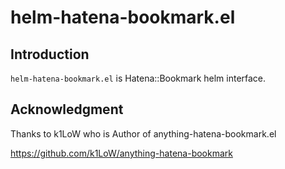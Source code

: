 # helm-hatena-bookmark.el

## Introduction

`helm-hatena-bookmark.el` is Hatena::Bookmark helm interface.

## Acknowledgment

Thanks to k1LoW who is Author of anything-hatena-bookmark.el

https://github.com/k1LoW/anything-hatena-bookmark
